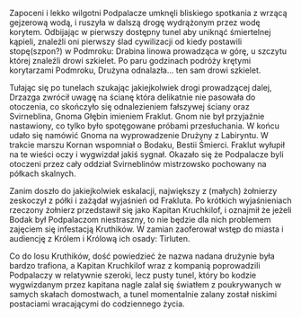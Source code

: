 Zapoceni i lekko wilgotni Podpalacze umknęli bliskiego spotkania z wrzącą gejzerową wodą, i ruszyła w dalszą drogę wydrążonym przez wodę korytem. Odbijając w pierwszy dostępny tunel aby uniknąć śmiertelnej kąpieli, znaleźli oni pierwszy ślad cywilizacji od kiedy postawili stopę(szpon?) w Podmroku: Drabina linowa prowadząca w górę, u szczytu której znaleźli drowi szkielet. Po paru godzinach podróży krętymi korytarzami Podmroku, Drużyna odnalazła... ten sam drowi szkielet.

Tułając się po tunelach szukając jakiejkolwiek drogi prowadzącej dalej, Drzazga zwrócił uwagę na ścianę która delikatnie nie pasowała do otoczenia, co skończyło się odnalezieniem fałszywej ściany oraz Svirneblina, Gnoma Głębin imieniem Fraklut. Gnom nie był przyjaźnie nastawiony, co tylko było spotęgowane próbami przesłuchania. W końcu udało się namówić Gnoma na wyprowadzenie Drużyny z Labiryntu. W trakcie marszu Kornan wspomniał o Bodaku, Bestii Śmierci. Fraklut wyłupił na te wieści oczy i wygwizdał jakiś sygnał. Okazało się że Podpalacze byli otoczeni przez cały oddział Svirneblinów mistrzowsko pochowany na półkach skalnych.

Zanim doszło do jakiejkolwiek eskalacji, największy z (małych) żołnierzy zeskoczył z półki i zażądał wyjaśnień od Frakluta. Po krótkich wyjaśnieniach rzeczony żołnierz przedstawił się jako Kapitan Kruchkilof, i oznajmił że jeżeli Bodak był Podpalaczom niestraszny, to nie będzie dla nich problemem zajęciem się infestacją Kruthików. W zamian zaoferował wstęp do miasta i audiencję z Królem i Królową ich osady: Tirluten.

Co do losu Kruthików, dość powiedzieć że nazwa nadana drużynie była bardzo trafiona, a Kapitan Kruchkilof wraz z kompanią poprowadzili Podpalaczy w relatywnie szeroki, lecz pusty tunel, który bo kodzie wygwizdanym przez kapitana nagle zalał się światłem z poukrywanych w samych skałach domostwach, a tunel momentalnie zalany został niskimi postaciami wracającymi do codziennego życia. 